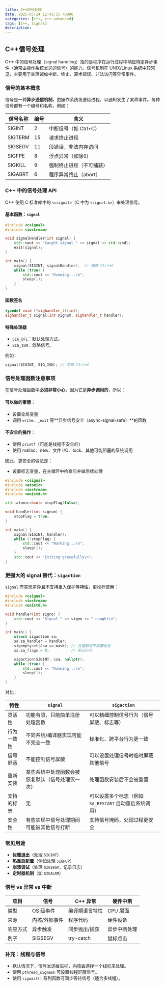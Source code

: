 ```yaml
---
title: C++信号处理
date: 2025-05-24 12:41:55 +0800
categories: [c++, c++ advanced]
tags: [C++, Signal]
description: 
---
```

## C++信号处理

C++ 中的信号处理（signal handling）指的是程序在运行过程中响应特定异步事件（通常由操作系统发送的信号）的能力。信号机制在 UNIX/Linux 系统中较常见，主要用于处理诸如中断、终止、算术错误、非法访问等异常事件。

### 信号的基本概念

信号是一种**异步通信机制**，由操作系统发送给进程，以通知发生了某种事件。每种信号都有一个编号和名称，例如：

| 信号名称 | 编号 | 含义                     |
| -------- | ---- | ------------------------ |
| SIGINT   | 2    | 中断信号（如 Ctrl+C）    |
| SIGTERM  | 15   | 请求终止进程             |
| SIGSEGV  | 11   | 段错误，非法内存访问     |
| SIGFPE   | 8    | 浮点异常（如除0）        |
| SIGKILL  | 9    | 强制终止进程（不可捕获） |
| SIGABRT  | 6    | 程序异常终止（abort）    |

### C++ 中的信号处理 API

C++ 使用 C 标准库中的 `<csignal>`（C 中为 `<signal.h>`）来处理信号。

#### 基本函数：`signal`

```cpp
#include <csignal>
#include <iostream>

void signalHandler(int signal) {
    std::cout << "Caught signal " << signal << std::endl;
    exit(signal);
}

int main() {
    signal(SIGINT, signalHandler);  // 捕获 Ctrl+C
    while (true) {
        std::cout << "Running...\n";
        sleep(1);
    }
}
```

#### 函数签名

```cpp
typedef void (*sighandler_t)(int);
sighandler_t signal(int signum, sighandler_t handler);
```

#### 特殊处理器

- `SIG_DFL`：默认处理方式。
- `SIG_IGN`：忽略信号。

例如：

```cpp
signal(SIGINT, SIG_IGN); // 忽略 Ctrl+C
```

### 信号处理函数注意事项

在信号处理函数中**必须非常小心**，因为它是**异步调用的**，所以：

#### 可以做的事情：

- 设置全局变量
- 调用 `write`、`_exit` 等**异步信号安全（async-signal-safe）**的函数

#### 不安全的操作：

- 使用 `printf`（可能是线程不安全的）
- 使用 malloc、new、文件 I/O、lock、其他可能阻塞的系统调用

因此，更安全的做法是：

- 设置标志变量，在主循环中检查它并做后续处理

```cpp
#include <csignal>
#include <atomic>
#include <iostream>
#include <unistd.h>

std::atomic<bool> stopFlag(false);

void handler(int signum) {
    stopFlag = true;
}

int main() {
    signal(SIGINT, handler);
    while (!stopFlag) {
        std::cout << "Working...\n";
        sleep(1);
    }
    std::cout << "Exiting gracefully\n";
}
```

### 更强大的 signal 替代：`sigaction`

`signal` 有实现差异且不支持重入保护等特性，更推荐使用：

```cpp
#include <csignal>
#include <iostream>
#include <unistd.h>

void handler(int signo) {
    std::cout << "Signal " << signo << " caught\n";
}

int main() {
    struct sigaction sa;
    sa.sa_handler = handler;
    sigemptyset(&sa.sa_mask); // 处理期间不屏蔽信号
    sa.sa_flags = 0;          // 默认行为

    sigaction(SIGINT, &sa, nullptr);
    while (true) {
        std::cout << "Running...\n";
        sleep(1);
    }
}
```

对比：

| 特性       | `signal`                                         | `sigaction`                                            |
| ---------- | ------------------------------------------------ | ------------------------------------------------------ |
| 灵活性     | 功能有限，只能简单注册处理函数                   | 可以精细控制信号行为（信号屏蔽、标志等）               |
| 行为一致性 | 不同系统/编译器实现可能不完全一致                | 标准化、跨平台行为更一致                               |
| 信号屏蔽   | 不能控制信号屏蔽                                 | 可以设置处理信号时临时屏蔽其他信号                     |
| 重新安装   | 某些系统中处理函数会被恢复默认（信号处理仅一次） | 处理函数安装后不会被重置                               |
| 支持的标志 | 无                                               | 可以设置多个标志（例如 `SA_RESTART` 自动重启系统调用） |
| 安全性     | 有些实现中信号处理期间可能被其他信号打断         | 支持信号掩码，处理过程更安全                           |

### 常见用途

- **优雅退出**（处理 `SIGINT`）
- **热重启配置**（例如处理 `SIGHUP`）
- **崩溃调试**（处理 `SIGSEGV`，记录日志）
- **定时器机制**（如 `SIGALRM`）

### 信号 vs 异常 vs 中断

| 项目     | 信号          | C++ 异常       | 硬件中断     |
| -------- | ------------- | -------------- | ------------ |
| 类型     | OS 级事件     | 编译期语言特性 | CPU 层面     |
| 来源     | 内核/外部事件 | 程序代码       | 硬件设备     |
| 响应方式 | 异步触发      | 同步抛出/捕获  | 异步中断处理 |
| 例子     | SIGSEGV       | try-catch      | 鼠标点击     |

### 补充：线程与信号

- 默认情况下，信号发送给进程，内核会选择一个线程来处理。
- 使用 `pthread_sigmask` 可设置线程屏蔽信号。
- 使用 `sigwait()` 系列函数可同步等待信号（适合多线程）。